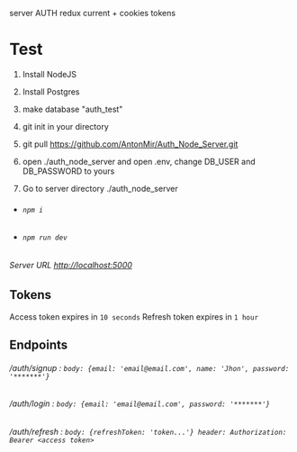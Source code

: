 server AUTH redux current + cookies tokens


# Test

1) Install NodeJS
2) Install Postgres
3) make database "auth_test"
4) git init in your directory
5) git pull https://github.com/AntonMir/Auth_Node_Server.git
6) open ./auth_node_server and open .env, change DB_USER and DB_PASSWORD to yours

7) Go to server directory ./auth_node_server
- ###### `npm i`
- ###### `npm run dev`
###### Server URL [http://localhost:5000](http://localhost:5000)

## Tokens
Access token expires in `10 seconds`
Refresh token expires in `1 hour`

## Endpoints
###### /auth/signup :  ```body: {email: 'email@email.com', name: 'Jhon', password: '*******'}```

###### /auth/login :  ```body: {email: 'email@email.com', password: '*******'}```

###### /auth/refresh :  ```body: {refreshToken: 'token...'} header: Authorization: Bearer <access token>```
